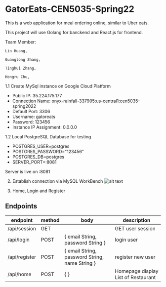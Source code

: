 # GatorEats-CEN5035-Spring22

This is a web application for meal ordering online, similar to Uber eats.

This project will use Golang for banckend and React.js for frontend.

Team Member:

    Lin Huang,

    Guanglong Zhang,

    Tinghui Zhang,

    Hongru Chu,



1.1 Create MySql instance on Google Cloud Platform

* Public IP: 35.224.175.177
* Connection Name: onyx-rainfall-337905:us-central1:cen5035-spring2022
* Default Port: 3306
* Username: gatoreats
* Password: 123456
* Instance IP Assignment: 0.0.0.0

1.2 Local PostgreSQL Database for testing

* POSTGRES_USER=postgres
* POSTGRES_PASSWORD="123456"
* POSTGRES_DB=postgres
* SERVER_PORT=:8081

Server is live on :8081

2. Establish connection via MySQL WorkBench
![alt text](https://github.com/lhuangufl/GatorEats-CEN5035-Spring22/blob/master/MySQL%20Connection.png)

3. Home, Login and Register

## Endpoints
| endpoint      | method | body                                           | description       |
|---------------|--------|------------------------------------------------|-------------------|
| /api/session  | GET    |                                                | GET user session  |
| /api/login    | POST   | { email String, password String }              | login user        |
| /api/register | POST   | { email String, password String, name String } | register new user |
| /api/home     | POST   | { }                                            | Homepage display List of Restaurant |

